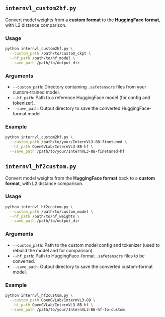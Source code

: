 ## `internvl_custom2hf.py`

Convert model weights from a **custom format** to the **HuggingFace format**, with L2 distance comparison.

### Usage

```bash
python internvl_custom2hf.py \
  --custom_path /path/to/custom_ckpt \
  --hf_path /path/to/hf_model \
  --save_path /path/to/output_dir
```

### Arguments

* `--custom_path`: Directory containing `.safetensors` files from your custom-trained model.
* `--hf_path`: Path to a reference HuggingFace model (for config and tokenizer).
* `--save_path`: Output directory to save the converted HuggingFace-format model.

### Example

```bash
python internvl_custom2hf.py \
  --custom_path /path/to/your/InternVL3-8B-finetuned \
  --hf_path OpenGVLab/InternVL3-8B-hf \
  --save_path /path/to/your/InternVL3-8B-finetuned-hf
```

## `internvl_hf2custom.py`

Convert model weights from the **HuggingFace format** back to a **custom format**, with L2 distance comparison.

### Usage

```bash
python internvl_hf2custom.py \
  --custom_path /path/to/custom_model \
  --hf_path /path/to/hf_weights \
  --save_path /path/to/output_dir
```

### Arguments

* `--custom_path`: Path to the custom model config and tokenizer (used to rebuild the model and for comparison).
* `--hf_path`: Path to HuggingFace-format `.safetensors` files to be converted.
* `--save_path`: Output directory to save the converted custom-format model.

### Example

```bash
python internvl_hf2custom.py \
  --custom_path OpenGVLab/InternVL3-8B \
  --hf_path OpenGVLab/InternVL3-8B-hf \
  --save_path /path/to/your/InternVL3-8B-hf-to-custom
```
